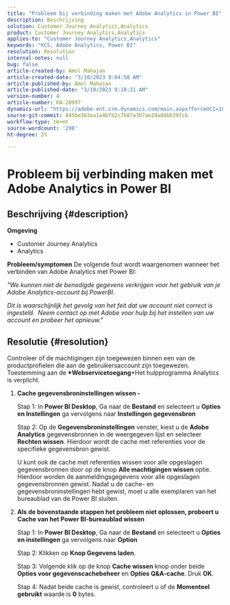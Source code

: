 ```yaml
---
title: "Probleem bij verbinding maken met Adobe Analytics in Power BI"
description: Beschrijving
solution: Customer Journey Analytics,Analytics
product: Customer Journey Analytics,Analytics
applies-to: "Customer Journey Analytics,Analytics"
keywords: "KCS, Adobe Analytics, Power BI"
resolution: Resolution
internal-notes: null
bug: false
article-created-by: Amol Mahajan
article-created-date: "3/10/2023 9:04:50 AM"
article-published-by: Amol Mahajan
article-published-date: "3/10/2023 9:10:21 AM"
version-number: 4
article-number: KA-20997
dynamics-url: "https://adobe-ent.crm.dynamics.com/main.aspx?forceUCI=1&pagetype=entityrecord&etn=knowledgearticle&id=aea0499b-22bf-ed11-83ff-6045bd006268"
source-git-commit: 845be363ea1a4bfb2c7b87a3b7ae24a04b639fcb
workflow-type: tm+mt
source-wordcount: '298'
ht-degree: 2%

---
```


# Probleem bij verbinding maken met Adobe Analytics in Power BI

## Beschrijving {#description}

<b>Omgeving</b>
- Customer Journey Analytics
- Analytics



<b>Probleem/symptomen</b>
De volgende fout wordt waargenomen wanneer het verbinden van Adobe Analytics met Power BI:



*&quot;We kunnen niet de benodigde gegevens verkrijgen voor het gebruik van je Adobe Analytics-account bij PowerBI.*

*Dit is waarschijnlijk het gevolg van het feit dat uw account niet correct is ingesteld.  Neem contact op met Adobe voor hulp bij het instellen van uw account en probeer het opnieuw.&quot;*


## Resolutie {#resolution}

Controleer of de machtigingen zijn toegewezen binnen een van de productprofielen die aan de gebruikersaccount zijn toegewezen. Toestemming aan de <b>*Webservicetoegang</b>*Het hulpprogramma Analytics is verplicht.<br>


1. <b>Cache gegevensbroninstellingen wissen - </b>

   Stap 1: In <b>Power BI Desktop</b>, Ga naar de <b>Bestand</b> en selecteert u <b>Opties</b> <b>en Instellingen</b> ga vervolgens naar <b>Instellingen gegevensbron</b>

   Stap 2: Op de <b>Gegevensbroninstellingen</b> venster, kiest u de <b>Adobe Analytics</b> gegevensbronnen in de weergegeven lijst en selecteer <b>Rechten wissen</b>. Hierdoor wordt de cache met referenties voor de specifieke gegevensbron gewist.

   U kunt ook de cache met referenties wissen voor alle opgeslagen gegevensbronnen door op de knop <b>Alle machtigingen wissen </b>optie. Hierdoor worden de aanmeldingsgegevens voor alle opgeslagen gegevensbronnen gewist.
Nadat u de cache- en gegevensbroninstellingen hebt gewist, moet u alle exemplaren van het bureaublad van de Power BI sluiten.
2. <b>Als de bovenstaande stappen het probleem niet oplossen, probeert u Cache van het Power BI-bureaublad wissen</b>

   Stap 1: In <b>Power BI Desktop</b>, Ga naar de <b>Bestand</b> en selecteert u <b>Opties en instellingen</b> ga vervolgens naar <b>Option</b>

   Stap 2: Klikken op <b>Knop Gegevens laden</b>.

   Stap 3: Volgende klik op de knop <b>Cache wissen</b> knop onder beide <b>Opties voor gegevenscachebeheer</b> en <b>Opties Q&amp;A-cache</b>. Druk <b>OK</b>.

   Stap 4: Nadat beide cache is gewist, controleert u of de <b>Momenteel gebruikt</b> waarde is <b>0</b> bytes.


